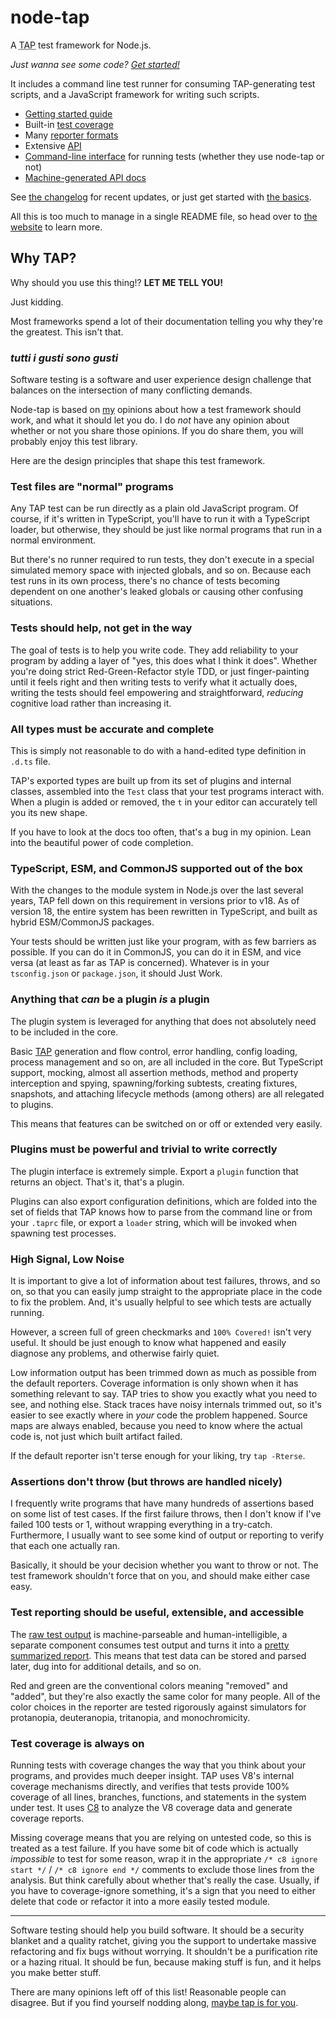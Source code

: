# node-tap

A <abbr title="Test Anything Protocol">TAP</abbr> test framework
for Node.js.

_Just wanna see some code? [Get
started!](http://www.node-tap.org/basics/)_

It includes a command line test runner for consuming
TAP-generating test scripts, and a JavaScript framework for
writing such scripts.

<!-- TODO: update with new website docs links -->

- [Getting started guide](http://node-tap.org/basics/)
- Built-in [test coverage](http://node-tap.org/coverage/)
- Many [reporter formats](http://node-tap.org/reporter/)
- Extensive [API](http://node-tap.org/api/)
- [Command-line interface](http://node-tap.org/cli/) for
  running tests (whether they use node-tap or not)
- [Machine-generated API docs](https://tapjs.github.io/tapjs)

See [the changelog](http://node-tap.org/changelog/) for recent
updates, or just get started with [the
basics](http://www.node-tap.org/basics/).

All this is too much to manage in a single README file, so head
over to [the website](http://node-tap.org/) to learn more.

## Why TAP?

Why should you use this thing!? **LET ME TELL YOU!**

Just kidding.

Most frameworks spend a lot of their documentation telling you
why they're the greatest. This isn't that.

### <i lang="it" title="all tastes are tastes">tutti i gusti sono gusti</i>

Software testing is a software and user experience design
challenge that balances on the intersection of many conflicting
demands.

Node-tap is based on [my](http://izs.me) opinions about how a
test framework should work, and what it should let you do. I do
_not_ have any opinion about whether or not you share those
opinions. If you do share them, you will probably enjoy this test
library.

Here are the design principles that shape this test framework.

### Test files are "normal" programs

Any TAP test can be run directly as a plain old JavaScript
program. Of course, if it's written in TypeScript, you'll
have to run it with a TypeScript loader, but otherwise, they
should be just like normal programs that run in a normal
environment.

But there's no runner required to run tests, they don't
execute in a special simulated memory space with injected
globals, and so on. Because each test runs in its own process,
there's no chance of tests becoming dependent on one another's
leaked globals or causing other confusing situations.

### Tests should help, not get in the way

The goal of tests is to help you write code. They add reliability
to your program by adding a layer of "yes, this does what I think
it does". Whether you're doing strict Red-Green-Refactor style
TDD, or just finger-painting until it feels right and then
writing tests to verify what it actually does, writing the tests
should feel empowering and straightforward, _reducing_ cognitive
load rather than increasing it.

### All types must be accurate and complete

This is simply not reasonable to do with a hand-edited type
definition in `.d.ts` file.

TAP's exported types are built up from its set of plugins and
internal classes, assembled into the `Test` class that your test
programs interact with. When a plugin is added or removed, the
`t` in your editor can accurately tell you its new shape.

If you have to look at the docs too often, that's a bug in my
opinion. Lean into the beautiful power of code completion.

### TypeScript, ESM, and CommonJS supported out of the box

With the changes to the module system in Node.js over the
last several years, TAP fell down on this requirement in
versions prior to v18. As of version 18, the entire system has
been rewritten in TypeScript, and built as hybrid ESM/CommonJS
packages.

Your tests should be written just like your program, with as few
barriers as possible. If you can do it in CommonJS, you can do it
in ESM, and vice versa (at least as far as TAP is concerned).
Whatever is in your `tsconfig.json` or `package.json`, it should
Just Work.

### Anything that _can_ be a plugin _is_ a plugin

The plugin system is leveraged for anything that does not
absolutely need to be included in the core.

Basic [TAP](https://testanything.org) generation and flow
control, error handling, config loading, process management and
so on, are all included in the core. But TypeScript support,
mocking, almost all assertion methods, method and property
interception and spying, spawning/forking subtests, creating
fixtures, snapshots, and attaching lifecycle methods (among
others) are all relegated to plugins.

This means that features can be switched on or off or extended
very easily.

### Plugins must be powerful and trivial to write correctly

The plugin interface is extremely simple. Export a `plugin`
function that returns an object. That's it, that's a plugin.

Plugins can also export configuration definitions, which are
folded into the set of fields that TAP knows how to parse from
the command line or from your `.taprc` file, or export a `loader`
string, which will be invoked when spawning test processes.

### High Signal, Low Noise

It is important to give a lot of information about test failures,
throws, and so on, so that you can easily jump straight to the
appropriate place in the code to fix the problem. And, it's
usually helpful to see which tests are actually running.

However, a screen full of green checkmarks and `100% Covered!`
isn't very useful. It should be just enough to know what happened
and easily diagnose any problems, and otherwise fairly quiet.

Low information output has been trimmed down as much as possible
from the default reporters. Coverage information is only shown
when it has something relevant to say. TAP tries to show you
exactly what you need to see, and nothing else. Stack traces have
noisy internals trimmed out, so it's easier to see exactly where
in _your_ code the problem happened. Source maps are always
enabled, because you need to know where the actual code is, not
just which built artifact failed.

If the default reporter isn't terse enough for your liking, try
`tap -Rterse`.

### Assertions don't throw (but throws are handled nicely)

I frequently write programs that have many hundreds of assertions
based on some list of test cases. If the first failure throws,
then I don't know if I've failed 100 tests or 1, without wrapping
everything in a try-catch. Furthermore, I usually want to see
some kind of output or reporting to verify that each one actually
ran.

Basically, it should be your decision whether you want to throw
or not. The test framework shouldn't force that on you, and
should make either case easy.

### Test reporting should be useful, extensible, and accessible

The [raw test output](https://www.node-tap.org/tap-format/)
is machine-parseable and human-intelligible, a separate component
consumes test output and turns it into a [pretty summarized
report](https://www.node-tap.org/reporting/). This means that
test data can be stored and parsed later, dug into for additional
details, and so on.

Red and green are the conventional colors meaning "removed" and
"added", but they're also exactly the same color for many people.
All of the color choices in the reporter are tested rigorously
against simulators for protanopia, deuteranopia, tritanopia, and
monochromicity.

### Test coverage is always on

Running tests with coverage changes the way that you think
about your programs, and provides much deeper insight.
TAP uses V8's internal coverage mechanisms directly, and verifies
that tests provide 100% coverage of all lines, branches,
functions, and statements in the system under test. It uses
[C8](https://npmjs.com/c8) to analyze the V8 coverage data and
generate coverage reports.

Missing coverage means that you are relying on untested code, so
this is treated as a test failure. If you have some bit of code
which is actually _impossible_ to test for some reason, wrap it
in the appropriate `/* c8 ignore start */` / `/* c8 ignore end
*/` comments to exclude those lines from the analysis. But think
carefully about whether that's really the case. Usually, if you
have to coverage-ignore something, it's a sign that you need to
either delete that code or refactor it into a more easily tested
module.

---

Software testing should help you build software. It should be a
security blanket and a quality ratchet, giving you the support to
undertake massive refactoring and fix bugs without worrying. It
shouldn't be a purification rite or a hazing ritual. It should be
fun, because making stuff is fun, and it helps you make better
stuff.

There are many opinions left off of this list! Reasonable people
can disagree. But if you find yourself nodding along, [maybe tap
is for you](https://www.node-tap.org/basics/).
